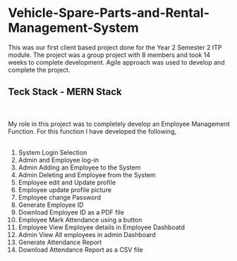 # Vehicle-Spare-Parts-and-Rental-Management-System
This was our first client based project done for the Year 2 Semester 2 ITP module. The project was a group project with 8 members and took 14 weeks to complete development. Agile approach was used to develop and complete the project.

## Teck Stack - MERN Stack
<br><br>
My role in this  project was to completely develop an Employee Management Function. For this function I have developed the following,
<br><br>
<ol>
  <li> System Login Selection</li>
  <li> Admin and Employee log-in</li>
  <li> Admin Adding an Employee to the System</li>
  <li> Admin Deleting and Employee from the System</li>
  <li> Employee edit and Update profile</li>
  <li> Employee update profile picture</li>
  <li> Employee change Password</li>
  <li> Generate Employee ID</li>
  <li> Download Employee ID as a PDF file</li>
  <li> Employee Mark Attendance using a button</li>
  <li> Employee View Employee details in Employee Dashboatd</li>
  <li> Admin View All employees in admin Dashboard</li>
  <li> Generate Attendance Report</li>
  <li> Download Attendance Report as a CSV file</li>
</ol>
